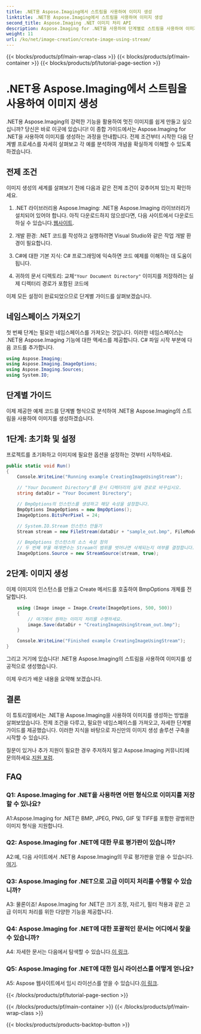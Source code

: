 ```yaml
---
title: .NET용 Aspose.Imaging에서 스트림을 사용하여 이미지 생성
linktitle: .NET용 Aspose.Imaging에서 스트림을 사용하여 이미지 생성
second_title: Aspose.Imaging .NET 이미지 처리 API
description: Aspose.Imaging for .NET을 사용하여 단계별로 스트림을 사용하여 이미지를 생성하는 방법을 알아보세요. 종합 가이드, 전제 조건 및 FAQ가 포함되어 있습니다.
weight: 11
url: /ko/net/image-creation/create-image-using-stream/
---
```


{{< blocks/products/pf/main-wrap-class >}}
{{< blocks/products/pf/main-container >}}
{{< blocks/products/pf/tutorial-page-section >}}

# .NET용 Aspose.Imaging에서 스트림을 사용하여 이미지 생성

.NET용 Aspose.Imaging의 강력한 기능을 활용하여 멋진 이미지를 쉽게 만들고 싶으십니까? 당신은 바로 이곳에 있습니다! 이 종합 가이드에서는 Aspose.Imaging for .NET을 사용하여 이미지를 생성하는 과정을 안내합니다. 전제 조건부터 시작한 다음 단계별 프로세스를 자세히 살펴보고 각 예를 분석하여 개념을 확실하게 이해할 수 있도록 하겠습니다.

## 전제 조건

이미지 생성의 세계를 살펴보기 전에 다음과 같은 전제 조건이 갖추어져 있는지 확인하세요.

1.  .NET 라이브러리용 Aspose.Imaging: .NET용 Aspose.Imaging 라이브러리가 설치되어 있어야 합니다. 아직 다운로드하지 않으셨다면, 다음 사이트에서 다운로드하실 수 있습니다.[웹사이트](https://releases.aspose.com/imaging/net/).

2. 개발 환경: .NET 코드를 작성하고 실행하려면 Visual Studio와 같은 작업 개발 환경이 필요합니다.

3. C#에 대한 기본 지식: C# 프로그래밍에 익숙하면 코드 예제를 이해하는 데 도움이 됩니다.

4.  귀하의 문서 디렉토리: 교체`"Your Document Directory"` 이미지를 저장하려는 실제 디렉터리 경로가 포함된 코드에

이제 모든 설정이 완료되었으므로 단계별 가이드를 살펴보겠습니다.

## 네임스페이스 가져오기

첫 번째 단계는 필요한 네임스페이스를 가져오는 것입니다. 이러한 네임스페이스는 .NET용 Aspose.Imaging 기능에 대한 액세스를 제공합니다. C# 파일 시작 부분에 다음 코드를 추가합니다.

```csharp
using Aspose.Imaging;
using Aspose.Imaging.ImageOptions;
using Aspose.Imaging.Sources;
using System.IO;
```

## 단계별 가이드

이제 제공한 예제 코드를 단계별 형식으로 분석하여 .NET용 Aspose.Imaging의 스트림을 사용하여 이미지를 생성하겠습니다.

## 1단계: 초기화 및 설정

프로젝트를 초기화하고 이미지에 필요한 옵션을 설정하는 것부터 시작하세요.

```csharp
public static void Run()
{
    Console.WriteLine("Running example CreatingImageUsingStream");

    // "Your Document Directory"를 문서 디렉터리의 실제 경로로 바꾸십시오.
    string dataDir = "Your Document Directory";

    // BmpOptions의 인스턴스를 생성하고 해당 속성을 설정합니다.
    BmpOptions ImageOptions = new BmpOptions();
    ImageOptions.BitsPerPixel = 24;

    // System.IO.Stream 인스턴스 만들기
    Stream stream = new FileStream(dataDir + "sample_out.bmp", FileMode.Create);

    // BmpOptions 인스턴스의 소스 속성 정의
    // 두 번째 부울 매개변수는 Stream이 범위를 벗어나면 삭제되는지 여부를 결정합니다.
    ImageOptions.Source = new StreamSource(stream, true);
```

## 2단계: 이미지 생성

이제 이미지의 인스턴스를 만들고 Create 메서드를 호출하여 BmpOptions 개체를 전달합니다.

```csharp
    using (Image image = Image.Create(ImageOptions, 500, 500))
    {
        // 여기에서 원하는 이미지 처리를 수행하세요.
        image.Save(dataDir + "CreatingImageUsingStream_out.bmp");
    }

    Console.WriteLine("Finished example CreatingImageUsingStream");
}
```

그리고 거기에 있습니다! .NET용 Aspose.Imaging의 스트림을 사용하여 이미지를 성공적으로 생성했습니다.

이제 우리가 배운 내용을 요약해 보겠습니다.

## 결론

이 튜토리얼에서는 .NET용 Aspose.Imaging을 사용하여 이미지를 생성하는 방법을 살펴보았습니다. 전제 조건을 다루고, 필요한 네임스페이스를 가져오고, 자세한 단계별 가이드를 제공했습니다. 이러한 지식을 바탕으로 자신만의 이미지 생성 솔루션 구축을 시작할 수 있습니다.

 질문이 있거나 추가 지원이 필요한 경우 주저하지 말고 Aspose.Imaging 커뮤니티에 문의하세요.[지원 포럼](https://forum.aspose.com/).

## FAQ

### Q1: Aspose.Imaging for .NET을 사용하면 어떤 형식으로 이미지를 저장할 수 있나요?

A1:Aspose.Imaging for .NET은 BMP, JPEG, PNG, GIF 및 TIFF를 포함한 광범위한 이미지 형식을 지원합니다.

### Q2: Aspose.Imaging for .NET에 대한 무료 평가판이 있습니까?

 A2:예, 다음 사이트에서 .NET용 Aspose.Imaging의 무료 평가판을 얻을 수 있습니다.[여기](https://releases.aspose.com/).

### Q3: Aspose.Imaging for .NET으로 고급 이미지 처리를 수행할 수 있습니까?

A3: 물론이죠! Aspose.Imaging for .NET은 크기 조정, 자르기, 필터 적용과 같은 고급 이미지 처리를 위한 다양한 기능을 제공합니다.

### Q4: Aspose.Imaging for .NET에 대한 포괄적인 문서는 어디에서 찾을 수 있습니까?

 A4: 자세한 문서는 다음에서 탐색할 수 있습니다.[이 링크](https://reference.aspose.com/imaging/net/).

### Q5: Aspose.Imaging for .NET에 대한 임시 라이선스를 어떻게 얻나요?

 A5: Aspose 웹사이트에서 임시 라이선스를 얻을 수 있습니다.[이 링크](https://purchase.aspose.com/temporary-license/).

{{< /blocks/products/pf/tutorial-page-section >}}

{{< /blocks/products/pf/main-container >}}
{{< /blocks/products/pf/main-wrap-class >}}

{{< blocks/products/products-backtop-button >}}
